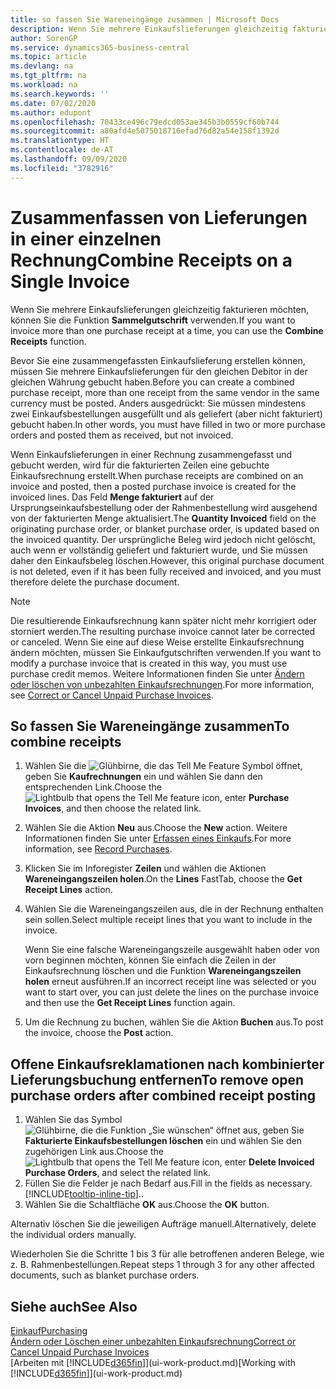 ```yaml
---
title: so fassen Sie Wareneingänge zusammen | Microsoft Docs
description: Wenn Sie mehrere Einkaufslieferungen gleichzeitig fakturieren möchten, können Sie die Funktion Sammelgutschrift verwenden.
author: SorenGP
ms.service: dynamics365-business-central
ms.topic: article
ms.devlang: na
ms.tgt_pltfrm: na
ms.workload: na
ms.search.keywords: ''
ms.date: 07/02/2020
ms.author: edupont
ms.openlocfilehash: 70433ce496c79edcd053ae345b3b0559cf60b744
ms.sourcegitcommit: a80afd4e5075018716efad76d82a54e158f1392d
ms.translationtype: HT
ms.contentlocale: de-AT
ms.lasthandoff: 09/09/2020
ms.locfileid: "3782916"
---
```

# <a name="combine-receipts-on-a-single-invoice"></a><span data-ttu-id="916b8-103">Zusammenfassen von Lieferungen in einer einzelnen Rechnung</span><span class="sxs-lookup"><span data-stu-id="916b8-103">Combine Receipts on a Single Invoice</span></span>

<span data-ttu-id="916b8-104">Wenn Sie mehrere Einkaufslieferungen gleichzeitig fakturieren möchten, können Sie die Funktion **Sammelgutschrift** verwenden.</span><span class="sxs-lookup"><span data-stu-id="916b8-104">If you want to invoice more than one purchase receipt at a time, you can use the **Combine Receipts** function.</span></span>  

<span data-ttu-id="916b8-105">Bevor Sie eine zusammengefassten Einkaufslieferung erstellen können, müssen Sie mehrere Einkaufslieferungen für den gleichen Debitor in der gleichen Währung gebucht haben.</span><span class="sxs-lookup"><span data-stu-id="916b8-105">Before you can create a combined purchase receipt, more than one receipt from the same vendor in the same currency must be posted.</span></span> <span data-ttu-id="916b8-106">Anders ausgedrückt: Sie müssen mindestens zwei Einkaufsbestellungen ausgefüllt und als geliefert (aber nicht fakturiert) gebucht haben.</span><span class="sxs-lookup"><span data-stu-id="916b8-106">In other words, you must have filled in two or more purchase orders and posted them as received, but not invoiced.</span></span>  

<span data-ttu-id="916b8-107">Wenn Einkaufslieferungen in einer Rechnung zusammengefasst und gebucht werden, wird für die fakturierten Zeilen eine gebuchte Einkaufsrechnung erstellt.</span><span class="sxs-lookup"><span data-stu-id="916b8-107">When purchase receipts are combined on an invoice and posted, then a posted purchase invoice is created for the invoiced lines.</span></span> <span data-ttu-id="916b8-108">Das Feld **Menge fakturiert** auf der Ursprungseinkaufsbestellung oder der Rahmenbestellung wird ausgehend von der fakturierten Menge aktualisiert.</span><span class="sxs-lookup"><span data-stu-id="916b8-108">The **Quantity Invoiced** field on the originating purchase order, or blanket purchase order, is updated based on the invoiced quantity.</span></span> <span data-ttu-id="916b8-109">Der ursprüngliche Beleg wird jedoch nicht gelöscht, auch wenn er vollständig geliefert und fakturiert wurde, und Sie müssen daher den Einkaufsbeleg löschen.</span><span class="sxs-lookup"><span data-stu-id="916b8-109">However, this original purchase document is not deleted, even if it has been fully received and invoiced, and you must therefore delete the purchase document.</span></span>  

> [!NOTE]
> <span data-ttu-id="916b8-110">Die resultierende Einkaufsrechnung kann später nicht mehr korrigiert oder storniert werden.</span><span class="sxs-lookup"><span data-stu-id="916b8-110">The resulting purchase invoice cannot later be corrected or canceled.</span></span> <span data-ttu-id="916b8-111">Wenn Sie eine auf diese Weise erstellte Einkaufsrechnung ändern möchten, müssen Sie Einkaufgutschriften verwenden.</span><span class="sxs-lookup"><span data-stu-id="916b8-111">If you want to modify a purchase invoice that is created in this way, you must use purchase credit memos.</span></span> <span data-ttu-id="916b8-112">Weitere Informationen finden Sie unter [Ändern oder löschen von unbezahlten Einkaufsrechnungen](purchasing-how-correct-cancel-unpaid-purchase-invoices.md).</span><span class="sxs-lookup"><span data-stu-id="916b8-112">For more information, see [Correct or Cancel Unpaid Purchase Invoices](purchasing-how-correct-cancel-unpaid-purchase-invoices.md).</span></span>

## <a name="to-combine-receipts"></a><span data-ttu-id="916b8-113">So fassen Sie Wareneingänge zusammen</span><span class="sxs-lookup"><span data-stu-id="916b8-113">To combine receipts</span></span>

1. <span data-ttu-id="916b8-114">Wählen Sie die ![Glühbirne, die das Tell Me Feature](media/ui-search/search_small.png "Tell Me-Funktion") Symbol öffnet, geben Sie **Kaufrechnungen** ein und wählen Sie dann den entsprechenden Link.</span><span class="sxs-lookup"><span data-stu-id="916b8-114">Choose the ![Lightbulb that opens the Tell Me feature](media/ui-search/search_small.png "Tell me what you want to do") icon, enter **Purchase Invoices**, and then choose the related link.</span></span>  
2. <span data-ttu-id="916b8-115">Wählen Sie die Aktion **Neu** aus.</span><span class="sxs-lookup"><span data-stu-id="916b8-115">Choose the **New** action.</span></span> <span data-ttu-id="916b8-116">Weitere Informationen finden Sie unter [Erfassen eines Einkaufs](purchasing-how-record-purchases.md).</span><span class="sxs-lookup"><span data-stu-id="916b8-116">For more information, see [Record Purchases](purchasing-how-record-purchases.md).</span></span>  
3. <span data-ttu-id="916b8-117">Klicken Sie im Inforegister **Zeilen** und wählen die  Aktionen **Wareneingangszeilen holen**.</span><span class="sxs-lookup"><span data-stu-id="916b8-117">On the **Lines** FastTab, choose the **Get Receipt Lines** action.</span></span>  
4. <span data-ttu-id="916b8-118">Wählen Sie die Wareneingangszeilen aus, die in der Rechnung enthalten sein sollen.</span><span class="sxs-lookup"><span data-stu-id="916b8-118">Select multiple receipt lines that you want to include in the invoice.</span></span>  

    <span data-ttu-id="916b8-119">Wenn Sie eine falsche Wareneingangszeile ausgewählt haben oder von vorn beginnen möchten, können Sie einfach die Zeilen in der Einkaufsrechnung löschen und die Funktion **Wareneingangszeilen holen** erneut ausführen.</span><span class="sxs-lookup"><span data-stu-id="916b8-119">If an incorrect receipt line was selected or you want to start over, you can just delete the lines on the purchase invoice and then use the **Get Receipt Lines** function again.</span></span>  
5. <span data-ttu-id="916b8-120">Um die Rechnung zu buchen, wählen Sie die Aktion **Buchen** aus.</span><span class="sxs-lookup"><span data-stu-id="916b8-120">To post the invoice, choose the **Post** action.</span></span>  

## <a name="to-remove-open-purchase-orders-after-combined-receipt-posting"></a><span data-ttu-id="916b8-121">Offene Einkaufsreklamationen nach kombinierter Lieferungsbuchung entfernen</span><span class="sxs-lookup"><span data-stu-id="916b8-121">To remove open purchase orders after combined receipt posting</span></span>

1. <span data-ttu-id="916b8-122">Wählen Sie das Symbol ![Glühbirne, die die Funktion „Sie wünschen“ öffnet](media/ui-search/search_small.png "Tell Me-Funktion") aus, geben Sie **Fakturierte Einkaufsbestellungen löschen** ein und wählen Sie den zugehörigen Link aus.</span><span class="sxs-lookup"><span data-stu-id="916b8-122">Choose the ![Lightbulb that opens the Tell Me feature](media/ui-search/search_small.png "Tell me what you want to do") icon, enter **Delete Invoiced Purchase Orders**, and select the related link.</span></span>  
2. <span data-ttu-id="916b8-123">Füllen Sie die Felder je nach Bedarf aus.</span><span class="sxs-lookup"><span data-stu-id="916b8-123">Fill in the fields as necessary.</span></span> [!INCLUDE[tooltip-inline-tip](includes/tooltip-inline-tip_md.md)]<span data-ttu-id="916b8-124">.</span><span class="sxs-lookup"><span data-stu-id="916b8-124">.</span></span>
3. <span data-ttu-id="916b8-125">Wählen Sie die Schaltfläche **OK** aus.</span><span class="sxs-lookup"><span data-stu-id="916b8-125">Choose the **OK** button.</span></span>  

<span data-ttu-id="916b8-126">Alternativ löschen Sie die jeweiligen Aufträge manuell.</span><span class="sxs-lookup"><span data-stu-id="916b8-126">Alternatively, delete the individual orders manually.</span></span>

<span data-ttu-id="916b8-127">Wiederholen Sie die Schritte 1 bis 3 für alle betroffenen anderen Belege, wie z. B. Rahmenbestellungen.</span><span class="sxs-lookup"><span data-stu-id="916b8-127">Repeat steps 1 through 3 for any other affected documents, such as blanket purchase orders.</span></span>

## <a name="see-also"></a><span data-ttu-id="916b8-128">Siehe auch</span><span class="sxs-lookup"><span data-stu-id="916b8-128">See Also</span></span>

[<span data-ttu-id="916b8-129">Einkauf</span><span class="sxs-lookup"><span data-stu-id="916b8-129">Purchasing</span></span>](purchasing-manage-purchasing.md)  
[<span data-ttu-id="916b8-130">Ändern oder Löschen einer unbezahlten Einkaufsrechnung</span><span class="sxs-lookup"><span data-stu-id="916b8-130">Correct or Cancel Unpaid Purchase Invoices</span></span>](purchasing-how-correct-cancel-unpaid-purchase-invoices.md)  
<span data-ttu-id="916b8-131">[Arbeiten mit [!INCLUDE[d365fin](includes/d365fin_md.md)]](ui-work-product.md)</span><span class="sxs-lookup"><span data-stu-id="916b8-131">[Working with [!INCLUDE[d365fin](includes/d365fin_md.md)]](ui-work-product.md)</span></span>  
